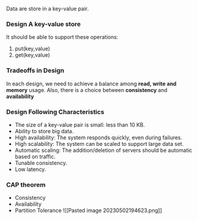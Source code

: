 Data are store in a key-value pair.

### Design A key-value store
It should be able to support these operations:
1. put(key,value)
2. get(key,value)

### Tradeoffs in Design
In each design, we need to achieve a balance among **read, write and memory** usage. Also, there is a choice between **consistency** and **availability**

### Design Following Characteristics
- The size of a key-value pair is small: less than 10 KB.
- Ability to store big data.
- High availability: The system responds quickly, even during failures.
- High scalability: The system can be scaled to support large data set.
- Automatic scaling: The addition/deletion of servers should be automatic based on traffic.
- Tunable consistency.
- Low latency.
### CAP theorem
- Consistency
- Availability
- Partition Tolerance
![[Pasted image 20230502194623.png]]